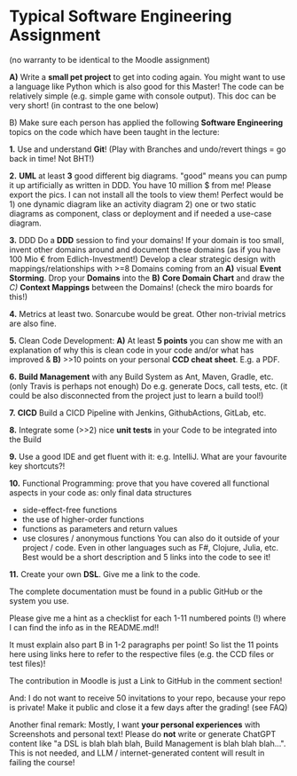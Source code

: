 # Typical Software Engineering Assignment

(no warranty to be identical to the Moodle assignment)

**A)** Write a **small pet project** to get into coding again. You might want to use a language like Python which is also good for this Master! The code can be relatively simple (e.g. simple game with console output). This doc can be very short! (in contrast to the one below)

B) Make sure each person has applied the following **Software Engineering** topics on the code which have been taught in the lecture:

**1.** Use and understand **Git**! (Play with Branches and undo/revert things = go back in time! Not BHT!)

**2.** **UML** at least **3** good different big diagrams. "good" means you can pump it up artificially as written in DDD. You have 10 million $ from me! Please export the pics. I can not install all the tools to view them! Perfect would be 1) one dynamic diagram like an activity diagram 2) one or two static diagrams as component, class or deployment and if needed a use-case diagram.

**3.** DDD Do a **DDD** session to find your domains! If your domain is too small, invent other domains around and document these domains (as if you have 100 Mio € from Edlich-Investment!) Develop a clear strategic design with mappings/relationships with >=8 Domains coming from an **A)** visual **Event Storming**. Drop your **Domains** into the **B)** **Core Domain Chart** and draw the *C)* **Context Mappings** between the Domains!  (check the miro boards for this!)

**4.** Metrics at least two. Sonarcube would be great. Other non-trivial metrics are also fine.

**5.** Clean Code Development: **A)** At least **5 points** you can show me with an explanation of why this is clean code in your code and/or what has improved & **B)** >>10 points on your personal **CCD cheat sheet**. E.g. a PDF.

**6.** **Build Management** with any Build System as Ant, Maven, Gradle, etc. (only Travis is perhaps not enough) Do e.g. generate Docs, call tests, etc. (it could be also disconnected from the project just to learn a build tool!) 

**7.** **CICD** Build a CICD Pipeline with Jenkins, GithubActions, GitLab, etc.

**8.** Integrate some (>>2) nice **unit tests** in your Code to be integrated into the Build

**9.** Use a good IDE and get fluent with it: e.g. IntelliJ. What are your favourite key shortcuts?!

**10.** Functional Programming: prove that you have covered all functional aspects in your code as:
only final data structures
* side-effect-free functions
* the use of higher-order functions
* functions as parameters and return values
* use closures / anonymous functions
You can also do it outside of your project / code. Even in other languages such as F#, Clojure, Julia, etc.
Best would be a short description and 5 links into the code to see it!

**11.** Create your own **DSL**. Give me a link to the code.

The complete documentation must be found in a public GitHub or the system you use. 

Please give me a hint as a checklist for each 1-11 numbered points (!) where I can find the info as in the README.md!!

It must explain also part B in 1-2 paragraphs per point! So list the 11 points here using links here to refer to the respective files (e.g. the CCD files or test files)!

The contribution in Moodle is just a Link to GitHub in the comment section!

And: I do not want to receive 50 invitations to your repo, because your repo is private! Make it public and close it a few days after the grading! (see FAQ)

Another final remark: Mostly, I want **your personal experiences** with Screenshots and personal text!
Please do **not** write or generate ChatGPT content like "a DSL is blah blah blah, Build Management is blah blah blah...".
This is not needed, and LLM / internet-generated content will result in failing the course!

